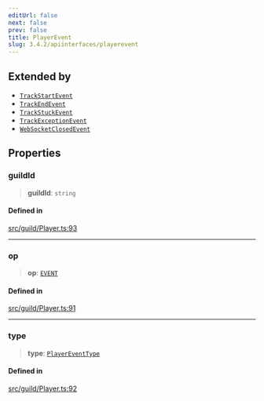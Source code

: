 ```yaml
---
editUrl: false
next: false
prev: false
title: PlayerEvent
slug: 3.4.2/apiinterfaces/playerevent
---
```


## Extended by

* [`TrackStartEvent`](/3.4.2/api/interfaces/trackstartevent/)
* [`TrackEndEvent`](/3.4.2/api/interfaces/trackendevent/)
* [`TrackStuckEvent`](/3.4.2/api/interfaces/trackstuckevent/)
* [`TrackExceptionEvent`](/3.4.2/api/interfaces/trackexceptionevent/)
* [`WebSocketClosedEvent`](/3.4.2/api/interfaces/websocketclosedevent/)

## Properties

### guildId

> **guildId**: `string`

#### Defined in

[src/guild/Player.ts:93](https://github.com/shipgirlproject/shoukaku/blob/e7d94081cabbda7327dc04e467a45fcda49c24f2/src/guild/Player.ts#L93)

***

### op

> **op**: [`EVENT`](/3.4.2/api/namespaces/constants/enumerations/opcodes/#event)

#### Defined in

[src/guild/Player.ts:91](https://github.com/shipgirlproject/shoukaku/blob/e7d94081cabbda7327dc04e467a45fcda49c24f2/src/guild/Player.ts#L91)

***

### type

> **type**: [`PlayerEventType`](/3.4.2/api/type-aliases/playereventtype/)

#### Defined in

[src/guild/Player.ts:92](https://github.com/shipgirlproject/shoukaku/blob/e7d94081cabbda7327dc04e467a45fcda49c24f2/src/guild/Player.ts#L92)
